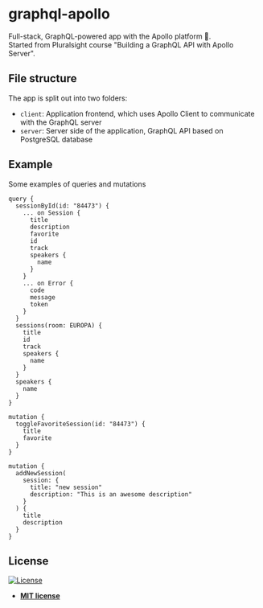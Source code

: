 # graphql-apollo

Full-stack, GraphQL-powered app with the Apollo platform 🚀.<br/>
Started from Pluralsight course "Building a GraphQL API with Apollo Server".

## File structure

The app is split out into two folders:

- `client`: Application frontend, which uses Apollo Client to communicate with the GraphQL server
- `server`: Server side of the application, GraphQL API based on PostgreSQL database

## Example

Some examples of queries and mutations

```
query {
  sessionById(id: "84473") {
    ... on Session {
      title
      description
      favorite
      id
      track
      speakers {
        name
      }
    }
    ... on Error {
      code
      message
      token
    }
  }
  sessions(room: EUROPA) {
    title
    id
    track
    speakers {
      name
    }
  }
  speakers {
    name
  }
}
```

```
mutation {
  toggleFavoriteSession(id: "84473") {
    title
    favorite
  }
}
```

```
mutation {
  addNewSession(
    session: {
      title: "new session"
      description: "This is an awesome description"
    }
  ) {
    title
    description
  }
}
```

## License

[![License](http://img.shields.io/:license-mit-blue.svg?style=flat-square)](http://badges.mit-license.org)

- **[MIT license](http://opensource.org/licenses/mit-license.php)**
